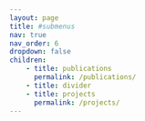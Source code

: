 ```yaml
---
layout: page
title: #submenus
nav: true
nav_order: 6
dropdown: false
children: 
    - title: publications
      permalink: /publications/
    - title: divider
    - title: projects
      permalink: /projects/
---
```

